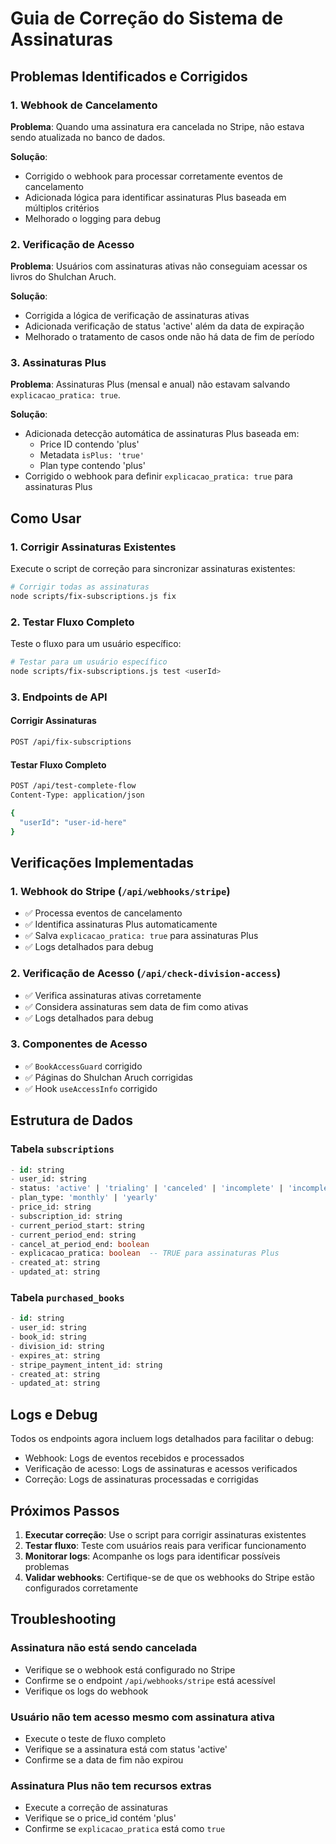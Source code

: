 # Guia de Correção do Sistema de Assinaturas

## Problemas Identificados e Corrigidos

### 1. Webhook de Cancelamento

**Problema**: Quando uma assinatura era cancelada no Stripe, não estava sendo atualizada no banco de dados.

**Solução**:

- Corrigido o webhook para processar corretamente eventos de cancelamento
- Adicionada lógica para identificar assinaturas Plus baseada em múltiplos critérios
- Melhorado o logging para debug

### 2. Verificação de Acesso

**Problema**: Usuários com assinaturas ativas não conseguiam acessar os livros do Shulchan Aruch.

**Solução**:

- Corrigida a lógica de verificação de assinaturas ativas
- Adicionada verificação de status 'active' além da data de expiração
- Melhorado o tratamento de casos onde não há data de fim de período

### 3. Assinaturas Plus

**Problema**: Assinaturas Plus (mensal e anual) não estavam salvando `explicacao_pratica: true`.

**Solução**:

- Adicionada detecção automática de assinaturas Plus baseada em:
  - Price ID contendo 'plus'
  - Metadata `isPlus: 'true'`
  - Plan type contendo 'plus'
- Corrigido o webhook para definir `explicacao_pratica: true` para assinaturas Plus

## Como Usar

### 1. Corrigir Assinaturas Existentes

Execute o script de correção para sincronizar assinaturas existentes:

```bash
# Corrigir todas as assinaturas
node scripts/fix-subscriptions.js fix
```

### 2. Testar Fluxo Completo

Teste o fluxo para um usuário específico:

```bash
# Testar para um usuário específico
node scripts/fix-subscriptions.js test <userId>
```

### 3. Endpoints de API

#### Corrigir Assinaturas

```bash
POST /api/fix-subscriptions
```

#### Testar Fluxo Completo

```bash
POST /api/test-complete-flow
Content-Type: application/json

{
  "userId": "user-id-here"
}
```

## Verificações Implementadas

### 1. Webhook do Stripe (`/api/webhooks/stripe`)

- ✅ Processa eventos de cancelamento
- ✅ Identifica assinaturas Plus automaticamente
- ✅ Salva `explicacao_pratica: true` para assinaturas Plus
- ✅ Logs detalhados para debug

### 2. Verificação de Acesso (`/api/check-division-access`)

- ✅ Verifica assinaturas ativas corretamente
- ✅ Considera assinaturas sem data de fim como ativas
- ✅ Logs detalhados para debug

### 3. Componentes de Acesso

- ✅ `BookAccessGuard` corrigido
- ✅ Páginas do Shulchan Aruch corrigidas
- ✅ Hook `useAccessInfo` corrigido

## Estrutura de Dados

### Tabela `subscriptions`

```sql
- id: string
- user_id: string
- status: 'active' | 'trialing' | 'canceled' | 'incomplete' | 'incomplete_expired' | 'past_due' | 'unpaid'
- plan_type: 'monthly' | 'yearly'
- price_id: string
- subscription_id: string
- current_period_start: string
- current_period_end: string
- cancel_at_period_end: boolean
- explicacao_pratica: boolean  -- TRUE para assinaturas Plus
- created_at: string
- updated_at: string
```

### Tabela `purchased_books`

```sql
- id: string
- user_id: string
- book_id: string
- division_id: string
- expires_at: string
- stripe_payment_intent_id: string
- created_at: string
- updated_at: string
```

## Logs e Debug

Todos os endpoints agora incluem logs detalhados para facilitar o debug:

- Webhook: Logs de eventos recebidos e processados
- Verificação de acesso: Logs de assinaturas e acessos verificados
- Correção: Logs de assinaturas processadas e corrigidas

## Próximos Passos

1. **Executar correção**: Use o script para corrigir assinaturas existentes
2. **Testar fluxo**: Teste com usuários reais para verificar funcionamento
3. **Monitorar logs**: Acompanhe os logs para identificar possíveis problemas
4. **Validar webhooks**: Certifique-se de que os webhooks do Stripe estão configurados corretamente

## Troubleshooting

### Assinatura não está sendo cancelada

- Verifique se o webhook está configurado no Stripe
- Confirme se o endpoint `/api/webhooks/stripe` está acessível
- Verifique os logs do webhook

### Usuário não tem acesso mesmo com assinatura ativa

- Execute o teste de fluxo completo
- Verifique se a assinatura está com status 'active'
- Confirme se a data de fim não expirou

### Assinatura Plus não tem recursos extras

- Execute a correção de assinaturas
- Verifique se o price_id contém 'plus'
- Confirme se `explicacao_pratica` está como `true`
